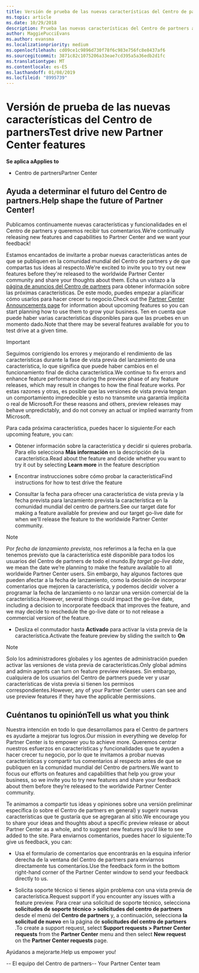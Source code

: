 ```yaml
---
title: Versión de prueba de las nuevas características del Centro de partners
ms.topic: article
ms.date: 10/29/2018
description: Prueba las nuevas características del Centro de partners antes de su lanzamiento y cuéntanos tu opinión. Ayuda a determinar el futuro del Centro de partners.
author: MaggiePucciEvans
ms.author: evansma
ms.localizationpriority: medium
ms.openlocfilehash: cd09ce1c9896d730f78f6c983e756fc8e8437af6
ms.sourcegitcommit: 3871c82c1075206a33eae7cd395a5a36edb2d1fc
ms.translationtype: MT
ms.contentlocale: es-ES
ms.lasthandoff: 01/08/2019
ms.locfileid: "8995739"
---
```

# <a name="test-drive-new-partner-center-features"></a><span data-ttu-id="a3da9-104">Versión de prueba de las nuevas características del Centro de partners</span><span class="sxs-lookup"><span data-stu-id="a3da9-104">Test drive new Partner Center features</span></span>

**<span data-ttu-id="a3da9-105">Se aplica a</span><span class="sxs-lookup"><span data-stu-id="a3da9-105">Applies to</span></span>**

- <span data-ttu-id="a3da9-106">Centro de partners</span><span class="sxs-lookup"><span data-stu-id="a3da9-106">Partner Center</span></span>

## <a name="help-shape-the-future-of-partner-center"></a><span data-ttu-id="a3da9-107">Ayuda a determinar el futuro del Centro de partners.</span><span class="sxs-lookup"><span data-stu-id="a3da9-107">Help shape the future of Partner Center!</span></span>

<span data-ttu-id="a3da9-108">Publicamos continuamente nuevas características y funcionalidades en el Centro de partners y queremos recibir tus comentarios.</span><span class="sxs-lookup"><span data-stu-id="a3da9-108">We’re continually releasing new features and capabilities to Partner Center and we want your feedback!</span></span> 

<span data-ttu-id="a3da9-109">Estamos encantados de invitarte a probar nuevas características antes de que se publiquen en la comunidad mundial del Centro de partners y de que compartas tus ideas al respecto.</span><span class="sxs-lookup"><span data-stu-id="a3da9-109">We're excited to invite you to try out new features before they're released to the worldwide Partner Center community and share your thoughts about them.</span></span> <span data-ttu-id="a3da9-110">Echa un vistazo a la [página de anuncios del Centro de partners](https://partnercenter.microsoft.com/pcv/announcements) para obtener información sobre las próximas características. De este modo, puedes empezar a planificar cómo usarlos para hacer crecer tu negocio.</span><span class="sxs-lookup"><span data-stu-id="a3da9-110">Check out the [Partner Center Announcements page](https://partnercenter.microsoft.com/pcv/announcements) for information about upcoming features so you can start planning how to use them to grow your business.</span></span> <span data-ttu-id="a3da9-111">Ten en cuenta que puede haber varias características disponibles para que las pruebes en un momento dado.</span><span class="sxs-lookup"><span data-stu-id="a3da9-111">Note that there may be several features available for you to test drive at a given time.</span></span>

> [!IMPORTANT]  
> <span data-ttu-id="a3da9-112">Seguimos corrigiendo los errores y mejorando el rendimiento de las características durante la fase de vista previa del lanzamiento de una característica, lo que significa que puede haber cambios en el funcionamiento final de dicha característica.</span><span class="sxs-lookup"><span data-stu-id="a3da9-112">We continue to fix errors and enhance feature performance during the preview phase of any feature releases, which may result in changes to how the final feature works.</span></span> <span data-ttu-id="a3da9-113">Por estas razones y otras, es posible que las versiones de vista previa tengan un comportamiento impredecible y esto no transmite una garantía implícita o real de Microsoft.</span><span class="sxs-lookup"><span data-stu-id="a3da9-113">For these reasons and others, preview releases may behave unpredictably, and do not convey an actual or implied warranty from Microsoft.</span></span>

<span data-ttu-id="a3da9-114">Para cada próxima característica, puedes hacer lo siguiente:</span><span class="sxs-lookup"><span data-stu-id="a3da9-114">For each upcoming feature, you can:</span></span>

- <span data-ttu-id="a3da9-115">Obtener información sobre la característica y decidir si quieres probarla. Para ello selecciona **Más información** en la descripción de la característica.</span><span class="sxs-lookup"><span data-stu-id="a3da9-115">Read about the feature and decide whether you want to try it out by selecting **Learn more** in the feature description</span></span> 

- <span data-ttu-id="a3da9-116">Encontrar instrucciones sobre cómo probar la característica</span><span class="sxs-lookup"><span data-stu-id="a3da9-116">Find instructions for how to test drive the feature</span></span>

- <span data-ttu-id="a3da9-117">Consultar la fecha para ofrecer una característica de vista previa y la fecha prevista para lanzamiento prevista la característica en la comunidad mundial del centro de partners.</span><span class="sxs-lookup"><span data-stu-id="a3da9-117">See our target date for making a feature available for preview and our target go-live date for when we’ll release the feature to the worldwide Partner Center community.</span></span>

> [!NOTE]  
>  <span data-ttu-id="a3da9-118">Por *fecha de lanzamiento prevista*, nos referimos a la fecha en la que tenemos previsto que la característica esté disponible para todos los usuarios del Centro de partners de todo el mundo.</span><span class="sxs-lookup"><span data-stu-id="a3da9-118">By *target go-live date*, we mean the date we’re planning to make the feature available to all worldwide Partner Center users.</span></span> <span data-ttu-id="a3da9-119">Sin embargo, hay algunos factores que pueden afectar a la fecha de lanzamiento, como la decisión de incorporar comentarios que mejoren la característica, y podemos decidir volver a programar la fecha de lanzamiento o no lanzar una versión comercial de la característica.</span><span class="sxs-lookup"><span data-stu-id="a3da9-119">However, several things could impact the go-live date, including a decision to incorporate feedback that improves the feature, and we may decide to reschedule the go-live date or to not release a commercial version of the feature.</span></span>  

- <span data-ttu-id="a3da9-120">Desliza el conmutador hasta **Activado** para activar la vista previa de la característica.</span><span class="sxs-lookup"><span data-stu-id="a3da9-120">Activate the feature preview by sliding the switch to **On**</span></span>

> [!NOTE]  
>  <span data-ttu-id="a3da9-121">Solo los administradores globales y los agentes de administración pueden activar las versiones de vista previa de características.</span><span class="sxs-lookup"><span data-stu-id="a3da9-121">Only global admins and admin agents can turn on feature preview releases.</span></span> <span data-ttu-id="a3da9-122">Sin embargo, cualquiera de los usuarios del Centro de partners puede ver y usar características de vista previa si tienen los permisos correspondientes.</span><span class="sxs-lookup"><span data-stu-id="a3da9-122">However, any of your Partner Center users can see and use preview features if they have the applicable permissions.</span></span>
 
## <a name="tell-us-what-you-think"></a><span data-ttu-id="a3da9-123">Cuéntanos tu opinión</span><span class="sxs-lookup"><span data-stu-id="a3da9-123">Tell us what you think</span></span>

<span data-ttu-id="a3da9-124">Nuestra intención en todo lo que desarrollamos para el Centro de partners es ayudarte a mejorar tus logros.</span><span class="sxs-lookup"><span data-stu-id="a3da9-124">Our mission in everything we develop for Partner Center is to empower you to achieve more.</span></span> <span data-ttu-id="a3da9-125">Queremos centrar nuestros esfuerzos en características y funcionalidades que te ayuden a hacer crecer tu negocio, por lo que te invitamos a probar nuevas características y compartir tus comentarios al respecto antes de que se publiquen en la comunidad mundial del Centro de partners.</span><span class="sxs-lookup"><span data-stu-id="a3da9-125">We want to focus our efforts on features and capabilities that help you grow your business, so we invite you to try new features and share your feedback about them before they’re released to the worldwide Partner Center community.</span></span> 

<span data-ttu-id="a3da9-126">Te animamos a compartir tus ideas y opiniones sobre una versión preliminar específica (o sobre el Centro de partners en general) y sugerir nuevas características que te gustaría que se agregaran al sitio.</span><span class="sxs-lookup"><span data-stu-id="a3da9-126">We encourage you to share your ideas and thoughts about a specific preview release or about Partner Center as a whole, and to suggest new features you’d like to see added to the site.</span></span> <span data-ttu-id="a3da9-127">Para enviarnos comentarios, puedes hacer lo siguiente:</span><span class="sxs-lookup"><span data-stu-id="a3da9-127">To give us feedback, you can:</span></span>  

-   <span data-ttu-id="a3da9-128">Usa el formulario de comentarios que encontrarás en la esquina inferior derecha de la ventana del Centro de partners para enviarnos directamente tus comentarios.</span><span class="sxs-lookup"><span data-stu-id="a3da9-128">Use the feedback form in the bottom right-hand corner of the Partner Center window to send your feedback directly to us.</span></span> 

-   <span data-ttu-id="a3da9-129">Solicita soporte técnico si tienes algún problema con una vista previa de característica.</span><span class="sxs-lookup"><span data-stu-id="a3da9-129">Request support if you encounter any issues with a feature preview.</span></span> <span data-ttu-id="a3da9-130">Para crear una solicitud de soporte técnico, selecciona **solicitudes de soporte técnico > solicitudes del centro de partners** desde el menú del **Centro de partners** y, a continuación, selecciona **la solicitud de nuevo** en la página de **solicitudes del centro de partners** .</span><span class="sxs-lookup"><span data-stu-id="a3da9-130">To create a support request, select **Support requests > Partner Center requests** from the **Partner Center** menu and then select **New request** on the **Partner Center requests** page.</span></span>

<span data-ttu-id="a3da9-131">Ayúdanos a mejorarte.</span><span class="sxs-lookup"><span data-stu-id="a3da9-131">Help us empower you!</span></span>

<span data-ttu-id="a3da9-132">-- El equipo del Centro de partners</span><span class="sxs-lookup"><span data-stu-id="a3da9-132">-- Your Partner Center team</span></span>


